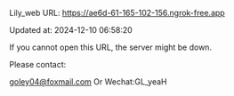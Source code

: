 Lily_web URL: https://ae6d-61-165-102-156.ngrok-free.app

Updated at: 2024-12-10 06:58:20

If you cannot open this URL, the server might be down.

Please contact: 

goley04@foxmail.com Or Wechat:GL_yeaH
